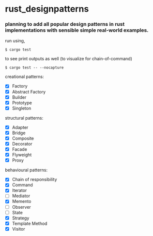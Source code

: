 # rust_designpatterns

### planning to add all popular design patterns in rust implementations with sensible simple real-world examples.

run using,

`$ cargo test`

to see print outputs as well (to visualize for chain-of-command)

`$ cargo test -- --nocapture`

creational patterns:

- [X] Factory
- [X] Abstract Factory
- [X] Builder
- [X] Prototype
- [X] Singleton

structural patterns:

- [X] Adapter
- [X] Bridge
- [X] Composite
- [X] Decorator
- [X] Facade
- [X] Flyweight
- [X] Proxy

behavioural patterns:

- [X] Chain of responsibility
- [X] Command
- [X] Iterator
- [ ] Mediator
- [X] Memento
- [ ] Observer
- [ ] State
- [X] Strategy
- [X] Template Method
- [X] Visitor
